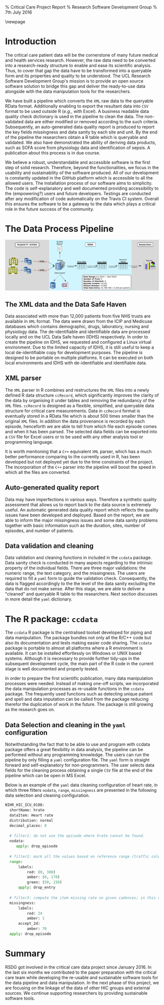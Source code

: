 % Critical Care Project Report
% Research Software Development Group
% 7th July 2016

\newpage
# Introduction
The critical care patient data will be the cornerstone of many future medical
and health services research. However, the raw data need to be converted into
a research-ready structure to enable and ease its scientific analysis.
Thus, to cover that gap the data have to be transformed into a queryable form
and its properties and quality to be understood. 
The UCL Research Software Development Group's mission 
is to provide an open source software solution to
bridge this gap and deliver the ready-to-use data alongside with the data
manipulation tools for the researchers. 

We have built a pipeline which converts the `XML` raw data to the queryable RData format.
Additionally enabling to export the resultant data into `CSV` format to
be used outside R (_e.g._, with Excel). 
A business readable data quality check dictionary is used in the pipeline to 
clean the data. The non-validated data are
either modified or removed according to the such criteria. Subsequently, an
auto-generated data quality report is produced to report the key fields
missingness and data sanity by each site and unit. By the end of the pipeline the
researchers obtain a R table which is queryable and
validated. We also have demonstrated the ability of deriving data products, such as
SOFA score from physiology data and identification of sepsis. A publication 
about this process is in due course.

We believe a robust, understandable and accessible software is
the first step of solid research. Therefore, beyond the functionalities, 
we focus in the usability and sustainability of
the software produced. All of our development is constantly updated in the
GitHub platform which is accessible to all the allowed users.  The installation process of
our software aims to simplicity. The code is self-explanatory and well
documented providing accessibility to the  (empowering?) users and future
developers. Testings are conducted after any modification of code automatically
on the Travis CI system. Overall this ensures the software to be a gateway to the data which
plays a critical role in the future success of the community.

# The Data Process Pipeline
![Data Process Pipeline with summary report of the data processed](pipeline.png)

## The XML data and the Data Safe Haven
Data associated with more than 12,000 patients from five NHS trusts are available
in `XML` format. The data were drawn from the ICIP and Medicuse databases which
contains demographic, drugs, laboratory, nursing and physiology data. The
de-identifiable and identifiable data are processed locally and on the
UCL Data Safe haven (IDHS) respectively.  In order to create the pipeline on IDHS, we
requested and configured a Linux virtual environment. Due to the limited capacity of
IDHS, it is still useful to keep a local de-identifiable copy for development
purposes. The pipeline is designed to be portable on multiple platforms. It can be
executed on both local environments and IDHS with de-identifiable and 
identifiable data. 

## XML parser

The `XML` parser in R combines and restructures the `XML` files into a newly defined R
data structure `ccRecord`, which significantly improves the clarity of the
data by organising it under tables and removing the redundancy of the `XML`
files. `ccRecord` is designed as a flexible, simplified, and queryable data
structure for critical care measurements. Data in `ccRecord` format is eventually
stored in a RData file which is about 500 times smaller than the original `XML`
files.  In addition the data provenance is recorded by each episode, henceforth
we are able to tell from which file each episode comes and when
it has been parsed. The selected data fields can be exported into a `CSV` file for
Excel users or to be used with any other analysis tool or programming language.

It is worth mentioning that a `C++` equivalent `XML` parser, which has a much better
performance comparing to the currently used in R, has been developed but not deployed yet due
to the time constraints of the project. The incorporation of the `C++` parser into the
pipeline will boost the speed in which all the files are converted.

## Auto-generated quality report
Data may have imperfections in various ways. Therefore a synthetic quality
assessment that allows us to report back to the data source is
extremely useful. An automatic generated data quality report which reflects the
quality issues have been developed and deployed. Based on the report, we are able to
inform the major missingness issues and some data sanity problems together with basic
information such as the duration, sites, number of episodes, and number of
patients.

## Data validation and cleaning
Data validation and cleaning functions in included in the `ccdata`
package. Data sanity check is conducted in many aspects regarding to the
intrinsic property of the individual fields. There are three major validations:
the numeric range, the text category, and the missingness. The users are
required to fill a `yaml` form to guide the validation check. Consequently,
the data is flagged accordingly to the the level of the data sanity
excluding the data that do
not make sense. 
After this stage, 
we are able to deliver a "cleaned" and queryable R table to the researchers.
Next section discusses in more detail the `yaml` dictionary.

# The R package: `ccdata`
The `ccdata` R package is the centralised toolset developed for piping and data
manipulation. The package bundles not only all the R/C++ code but also its
documentation and tests making easier code sharing. The
`ccdata` package is portable to almost all platforms where a R environment is
available. It can be installed effortlessly on Windows or UNIX based systems.
Although it is necessary to provide further tidy-ups in the subsequent
development cycle, the main part of the R code in the current stage is well
documented and properly tested.

In order to prepare the first scientific publication, many data manipulation processes were
needed. Instead of making one-off scripts, we incorporated the data
manipulation processes as re-usable functions in the `ccdata` package. The
frequently used functions such as detecting unique patient and spell and data
imputation can be called from the package reducing therefor the duplication of
work in the future. The package is still growing as the research goes on.

## Data Selection and cleaning in the `yaml` configuration
Notwithstanding the fact that to be able to use and program with ccdata package
offers a great flexibility in data analysis, the pipeline can be performed
without any programming knowledge. The users can run the pipeline by only
filling a `yaml` configuration file. The `yaml` form is straight forward and
self-explanatory for non-programmers. The user selects data fields for the
cleaning process obtaining a single `CSV`
file at the end of the pipeline which can be open in MS Excel. 

Below is an example of the `yaml` data cleaning configuration of heart
rate, in which three filters `nodata`, `range`, `missingness` are
presented in the following data selection and cleaning configuration. 

```python
NIHR_HIC_ICU_0108:
  shortName: hrate
  dataItem: Heart rate
  distribution: normal
  decimal_places: 0

  # filter1: do not use the episode where hrate cannot be found.
  nodata:
     apply: drop_episode

  # filter2: mark all the values based on reference range (traffic colour) remove entries where the range check is not fullfilled.  
  range: 
      labels:
          red: (0, 300)
          amber: (0, 170) 
          green: (50, 150)
      apply: drop_entry

  # filter3: compute the item missing rate on given cadences; in this case, we compute the daily (red) and hourly (amber) missing rate, and only accpet episodes of which hourly missing rate (amber) is lower than 30%. 
  missingness: 
      labels:
          red: 24
          amber: 1
      accept_2d:
          amber: 70 
  apply: drop_episode 
```

# Summary

RSDG got involved in the critical care data project since January 2016. In
the last six months we contributed to the paper preparation with the critical
care team while developing the re-usable and sustainable software tools for
the data pipeline and data manipulation. In the next phase of this
project, we are focusing on the linkage of the data of other HIC groups and
external sources. We continue supporting researchers by providing
sustainable software tools. 
